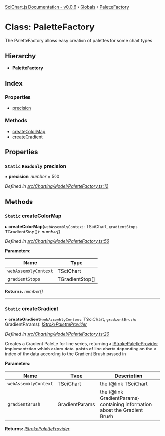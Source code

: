 [SciChart.js Documentation - v0.0.6](../README.md) › [Globals](../globals.md) › [PaletteFactory](palettefactory.md)

# Class: PaletteFactory

The PaletteFactory allows easy creation of palettes for some chart types

## Hierarchy

* **PaletteFactory**

## Index

### Properties

* [precision](palettefactory.md#static-readonly-precision)

### Methods

* [createColorMap](palettefactory.md#static-createcolormap)
* [createGradient](palettefactory.md#static-creategradient)

## Properties

### `Static` `Readonly` precision

▪ **precision**: *number* = 500

*Defined in [src/Charting/Model/PaletteFactory.ts:12](https://github.com/ABTSoftware/SciChart.Dev/blob/272ab7fc7f/Web/src/SciChart/src/Charting/Model/PaletteFactory.ts#L12)*

## Methods

### `Static` createColorMap

▸ **createColorMap**(`webAssemblyContext`: TSciChart, `gradientStops`: TGradientStop[]): *number[]*

*Defined in [src/Charting/Model/PaletteFactory.ts:56](https://github.com/ABTSoftware/SciChart.Dev/blob/272ab7fc7f/Web/src/SciChart/src/Charting/Model/PaletteFactory.ts#L56)*

**Parameters:**

Name | Type |
------ | ------ |
`webAssemblyContext` | TSciChart |
`gradientStops` | TGradientStop[] |

**Returns:** *number[]*

___

### `Static` createGradient

▸ **createGradient**(`webAssemblyContext`: TSciChart, `gradientBrush`: GradientParams): *[IStrokePaletteProvider](../interfaces/istrokepaletteprovider.md)*

*Defined in [src/Charting/Model/PaletteFactory.ts:20](https://github.com/ABTSoftware/SciChart.Dev/blob/272ab7fc7f/Web/src/SciChart/src/Charting/Model/PaletteFactory.ts#L20)*

Creates a Gradient Palette for line series, returning a [IStrokePaletteProvider](../interfaces/istrokepaletteprovider.md) implementation which
colors data-points of line charts depending on the x-index of the data according to the Gradient Brush passed in

**Parameters:**

Name | Type | Description |
------ | ------ | ------ |
`webAssemblyContext` | TSciChart | the {@link TSciChart | SciChart WebAssembly Context} containing native methods |
`gradientBrush` | GradientParams | the {@link GradientParams} containing information about the Gradient Brush  |

**Returns:** *[IStrokePaletteProvider](../interfaces/istrokepaletteprovider.md)*
